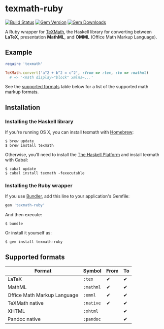 # texmath-ruby

[![Build Status](https://img.shields.io/travis/hollingberry/texmath-ruby.svg)](https://travis-ci.org/hollingberry/texmath-ruby)
[![Gem Version](https://img.shields.io/gem/v/texmath-ruby.svg)](https://rubygems.org/gems/texmath-ruby)
[![Gem Downloads](https://img.shields.io/gem/dt/texmath-ruby.svg)](https://rubygems.org/gems/texmath-ruby)

A Ruby wrapper for [TeXMath](https://github.com/jgm/texmath), the Haskell
library for converting between __LaTeX__, presentation __MathML__, and __OMML__
(Office Math Markup Language).

## Example

```ruby
require 'texmath'

TeXMath.convert('a^2 + b^2 = c^2', :from => :tex, :to => :mathml)
  # => '<math display="block" xmlns=...'
```

See the [supported
formats](https://github.com/hollingberry/texmath-ruby#supported-formats) table
below for a list of the supported math markup formats.

## Installation

### Installing the Haskell library

If you're running OS X, you can install texmath with
[Homebrew](http://brew.sh):

```shell
$ brew update
$ brew install texmath
```

Otherwise, you'll need to install the [The Haskell
Platform](https://www.haskell.org/platform/) and install texmath with Cabal:

```shell
$ cabal update
$ cabal install texmath -fexecutable
```

### Installing the Ruby wrapper

If you use [Bundler](http://bundler.io), add this line to your
application's Gemfile:

```ruby
gem 'texmath-ruby'
```

And then execute:

```shell
$ bundle
```

Or install it yourself as:

```shell
$ gem install texmath-ruby
```

## Supported formats

|             Format            |    Symbol    |   From   |    To    |
|-------------------------------|--------------|----------|----------|
| LaTeX                         | `:tex`       | &#10004; | &#10004; |
| MathML                        | `:mathml`    | &#10004; | &#10004; |
| Office Math Markup Language   | `:omml`      | &#10004; | &#10004; |
| TeXMath native                | `:native`    | &#10004; | &#10004; |
| XHTML                         | `:xhtml`     |          | &#10004; |
| Pandoc native                 | `:pandoc`    |          | &#10004; |
